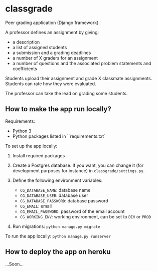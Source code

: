 # classgrade

Peer grading application (Django framework).  

A professor defines an assignment by giving:  
- a description 
- a list of assigned students 
- a submission and a grading deadlines
- a number of X graders for an assignment  
- a number of questions and the associated problem statements and coefficients   

Students upload their assignment and grade X classmate assignments. Students can rate how they were evaluated. 

The professor can take the lead on grading some students. 

## How to make the app run locally?

Requirements:
- Python 3
- Python packages listed in ``requirements.txt`  

To set up the app locally: 

1. Install required packages  

2. Create a Postgres database. If you want, you can change it (for development purposes for instance) in `classgrade/settings.py`. 

3. Define the following environment variables:  
    - `CG_DATABASE_NAME`: database name  
    - `CG_DATABASE_USER`: database user  
    - `CG_DATABASE_PASSWORD`: database password  
    - `CG_EMAIL`: email   
    - `CG_EMAIL_PASSWORD`: password of the email account  
    - `CG_WORKING_ENV`: working environment, can be set to `DEV` or `PROD`
    
4. Run migrations: `python manage.py migrate`  

To run the app locally: `python manage.py runserver`  

## How to deploy the app on heroku  

...Soon...
